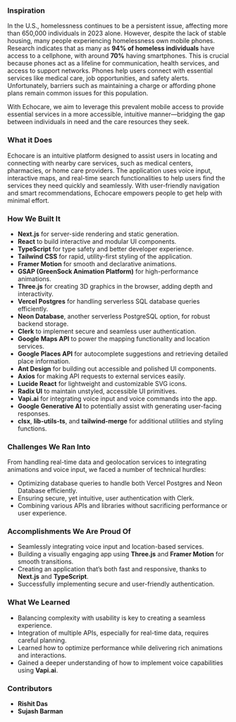 
### Inspiration
In the U.S., homelessness continues to be a persistent issue, affecting more than 650,000 individuals in 2023 alone. However, despite the lack of stable housing, many people experiencing homelessness own mobile phones. Research indicates that as many as **94% of homeless individuals** have access to a cellphone, with around **70%** having smartphones. This is crucial because phones act as a lifeline for communication, health services, and access to support networks. Phones help users connect with essential services like medical care, job opportunities, and safety alerts. Unfortunately, barriers such as maintaining a charge or affording phone plans remain common issues for this population.

With Echocare, we aim to leverage this prevalent mobile access to provide essential services in a more accessible, intuitive manner—bridging the gap between individuals in need and the care resources they seek.

### What it Does
Echocare is an intuitive platform designed to assist users in locating and connecting with nearby care services, such as medical centers, pharmacies, or home care providers. The application uses voice input, interactive maps, and real-time search functionalities to help users find the services they need quickly and seamlessly. With user-friendly navigation and smart recommendations, Echocare empowers people to get help with minimal effort.

### How We Built It

- **Next.js** for server-side rendering and static generation.
- **React** to build interactive and modular UI components.
- **TypeScript** for type safety and better developer experience.
- **Tailwind CSS** for rapid, utility-first styling of the application.
- **Framer Motion** for smooth and declarative animations.
- **GSAP (GreenSock Animation Platform)** for high-performance animations.
- **Three.js** for creating 3D graphics in the browser, adding depth and interactivity.
- **Vercel Postgres** for handling serverless SQL database queries efficiently.
- **Neon Database**, another serverless PostgreSQL option, for robust backend storage.
- **Clerk** to implement secure and seamless user authentication.
- **Google Maps API** to power the mapping functionality and location services.
- **Google Places API** for autocomplete suggestions and retrieving detailed place information.
- **Ant Design** for building out accessible and polished UI components.
- **Axios** for making API requests to external services easily.
- **Lucide React** for lightweight and customizable SVG icons.
- **Radix UI** to maintain unstyled, accessible UI primitives.
- **Vapi.ai** for integrating voice input and voice commands into the app.
- **Google Generative AI** to potentially assist with generating user-facing responses.
- **clsx**, **lib-utils-ts**, and **tailwind-merge** for additional utilities and styling functions.

### Challenges We Ran Into
From handling real-time data and geolocation services to integrating animations and voice input, we faced a number of technical hurdles:

- Optimizing database queries to handle both Vercel Postgres and Neon Database efficiently.
- Ensuring secure, yet intuitive, user authentication with Clerk.
- Combining various APIs and libraries without sacrificing performance or user experience.

### Accomplishments We Are Proud Of
- Seamlessly integrating voice input and location-based services.
- Building a visually engaging app using **Three.js** and **Framer Motion** for smooth transitions.
- Creating an application that’s both fast and responsive, thanks to **Next.js** and **TypeScript**.
- Successfully implementing secure and user-friendly authentication.

### What We Learned
- Balancing complexity with usability is key to creating a seamless experience.
- Integration of multiple APIs, especially for real-time data, requires careful planning.
- Learned how to optimize performance while delivering rich animations and interactions.
- Gained a deeper understanding of how to implement voice capabilities using **Vapi.ai**.

### Contributors
- **Rishit Das**  
- **Sujash Barman**
